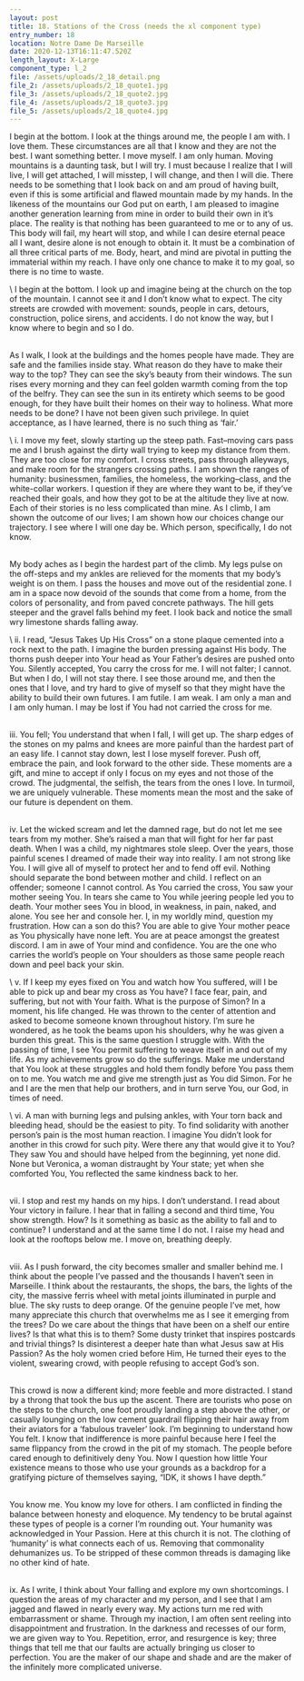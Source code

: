 ```yaml
---
layout: post
title: 18. Stations of the Cross (needs the xl component type)
entry_number: 18
location: Notre Dame De Marseille
date: 2020-12-13T16:11:47.520Z
length_layout: X-Large
component_type: l_2
file: /assets/uploads/2_18_detail.png
file_2: /assets/uploads/2_18_quote1.jpg
file_3: /assets/uploads/2_18_quote2.jpg
file_4: /assets/uploads/2_18_quote3.jpg
file_5: /assets/uploads/2_18_quote4.jpg
---
```

I begin at the bottom. I look at the things around me, the people I am with. I love them. These circumstances are all that I know and they are not the best. I want something better. I move myself. I am only human. Moving mountains is a daunting task, but I will try. I must because I realize that I will live, I will get attached, I will misstep, I will change, and then I will die. There needs to be something that I look back on and am proud of having built, even if this is some artificial and flawed mountain made by my hands. In the likeness of the mountains our God put on earth, I am pleased to imagine another generation learning from mine in order to build their own in it’s place. The reality is that nothing has been guaranteed to me or to any of us. This body will fail, my heart will stop, and while I can desire eternal peace all I want, desire alone is not enough to obtain it. It must be a combination of all three critical parts of me. Body, heart, and mind are pivotal in putting the immaterial within my reach. I have only one chance to make it to my goal, so there is no time to waste.

\ 
I begin at the bottom. I look up and imagine being at the church on the top of the mountain. I cannot see it and I don’t know what to expect. The city streets are crowded with movement: sounds, people in cars, detours, construction, police sirens, and accidents. I do not know the way, but I know where to begin and so I do. 

\
As I walk, I look at the buildings and the homes people have made. They are safe and the families inside stay. What reason do they have to make their way to the top? They can see the sky’s beauty from their windows. The sun rises every morning and they can feel golden warmth coming from the top of the belfry. They can see the sun in its entirety which seems to be good enough, for they have built their homes on their way to holiness. What more needs to be done? I have not been given such privilege. In quiet acceptance, as I have learned, there is no such thing as ‘fair.’

\ 
i. I move my feet, slowly starting up the steep path. Fast–moving cars pass me and I brush against the dirty wall trying to keep my distance from them. They are too close for my comfort. I cross streets, pass through alleyways, and make room for the strangers crossing paths. I am shown the ranges of humanity: businessmen, families, the homeless, the working–class, and the white-collar workers. I question if they are where they want to be, if they’ve reached their goals, and how they got to be at the altitude they live at now. Each of their stories is no less complicated than mine. As I climb, I am shown the outcome of our lives; I am shown how our choices change our trajectory. I see where I will one day be. Which person, specifically, I do not know. 

\
My body aches as I begin the hardest part of the climb. My legs pulse on the off-steps and my ankles are relieved for the moments that my body’s weight is on them. I pass the houses and move out of the residential zone. I am in a space now devoid of the sounds that come from a home, from the colors of personality, and from paved concrete pathways. The hill gets steeper and the gravel falls behind my feet. I look back and notice the small wry limestone shards falling away.

\ 
ii. I read, “Jesus Takes Up His Cross” on a stone plaque cemented into a rock next to the path. I imagine the burden pressing against His body. The thorns push deeper into Your head as Your Father’s desires are pushed onto You. Silently accepted, You carry the cross for me. I will not falter; I cannot. But when I do, I will not stay there. I see those around me, and then the ones that I love, and try hard to give of myself so that they might have the ability to build their own futures. I am futile. I am weak. I am only a man and I am only human. I may be lost if You had not carried the cross for me. 

\
iii. You fell; You understand that when I fall, I will get up. The sharp edges of the stones on my palms and knees are more painful than the hardest part of an easy life. I cannot stay down, lest I lose myself forever. Push off, embrace the pain, and look forward to the other side. These moments are a gift, and mine to accept if only I focus on my eyes and not those of the crowd. The judgmental, the selfish, the tears from the ones I love. In turmoil, we are uniquely vulnerable. These moments mean the most and the sake of our future is dependent on them. 

\
iv. Let the wicked scream and let the damned rage, but do not let me see tears from my mother. She’s raised a man that will fight for her far past death. When I was a child, my nightmares stole sleep. Over the years, those painful scenes I dreamed of made their way into reality. I am not strong like You. I will give all of myself to protect her and to fend off evil. Nothing should separate the bond between mother and child. I reflect on an offender; someone I cannot control. As You carried the cross, You saw your mother seeing You. In tears she came to You while jeering people led you to death. Your mother sees You in blood, in weakness, in pain, naked, and alone. You see her and console her. I, in my worldly mind, question my frustration. How can a son do this? You are able to give Your mother peace as You physically have none left. You are at peace amongst the greatest discord. I am in awe of Your mind and confidence. You are the one who carries the world’s people on Your shoulders as those same people reach down and peel back your skin.

\ 
v. If I keep my eyes fixed on You and watch how You suffered, will I be able to pick up and bear my cross as You have? I face fear, pain, and suffering, but not with Your faith. What is the purpose of Simon? In a moment, his life changed. He was thrown to the center of attention and asked to become someone known throughout history. I’m sure he wondered, as he took the beams upon his shoulders, why he was given a burden this great. This is the same question I struggle with. With the passing of time, I see You permit suffering to weave itself in and out of my life. As my achievements grow so do the sufferings. Make me understand that You look at these struggles and hold them fondly before You pass them on to me. You watch me and give me strength just as You did Simon. For he and I are the men that help our brothers, and in turn serve You, our God, in times of need.

\ 
vi. A man with burning legs and pulsing ankles, with Your torn back and bleeding head, should be the easiest to pity. To find solidarity with another person’s pain is the most human reaction. I imagine You didn’t look for another in this crowd for such pity. Were there any that would give it to You? They saw You and should have helped from the beginning, yet none did. None but Veronica, a woman distraught by Your state; yet when she comforted You, You reflected the same kindness back to her. 

\
vii. I stop and rest my hands on my hips. I don’t understand. I read about Your victory in failure. I hear that in falling a second and third time, You show strength. How? Is it something as basic as the ability to fall and to continue? I understand and at the same time I do not. I raise my head and look at the rooftops below me. I move on, breathing deeply. 

\
viii. As I push forward, the city becomes smaller and smaller behind me. I think about the people I’ve passed and the thousands I haven’t seen in Marseille. I think about the restaurants, the shops, the bars, the lights of the city, the massive ferris wheel with metal joints illuminated in purple and blue. The sky rusts to deep orange. Of the genuine people I’ve met, how many appreciate this church that overwhelms me as I see it emerging from the trees? Do we care about the things that have been on a shelf our entire lives? Is that what this is to them? Some dusty trinket that inspires postcards and trivial things? Is disinterest a deeper hate than what Jesus saw at His Passion? As the holy women cried before Him, He turned their eyes to the violent, swearing crowd, with people refusing to accept God’s son. 

\
This crowd is now a different kind; more feeble and more distracted. I stand by a throng that took the bus up the ascent. There are tourists who pose on the steps to the church, one foot proudly landing a step above the other, or casually lounging on the low cement guardrail flipping their hair away from their aviators for a ‘fabulous traveler’ look. I’m beginning to understand how You felt. I know that indifference is more painful because here I feel the same flippancy from the crowd in the pit of my stomach. The people before cared enough to definitively deny You. Now I question how little Your existence means to those who use your grounds as a backdrop for a gratifying picture of themselves saying, “IDK, it shows I have depth.” 

\
You know me. You know my love for others. I am conflicted in finding the balance between honesty and eloquence. My tendency to be brutal against these types of people is a corner I’m rounding out. Your humanity was acknowledged in Your Passion. Here at this church it is not. The clothing of ‘humanity’ is what connects each of us. Removing that commonality dehumanizes us. To be stripped of these common threads is damaging like no other kind of hate. 

\
ix. As I write, I think about Your falling and explore my own shortcomings. I question the areas of my character and my person, and I see that I am jagged and flawed in nearly every way. My actions turn me red with embarrassment or shame. Through my inaction, I am often sent reeling into disappointment and frustration. In the darkness and recesses of our form, we are given way to You. Repetition, error, and resurgence is key; three things that tell me that our faults are actually bringing us closer to perfection. You are the maker of our shape and shade and are the maker of the infinitely more complicated universe. 

